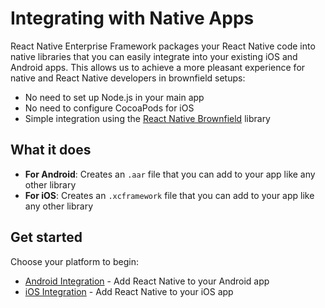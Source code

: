 # Integrating with Native Apps

React Native Enterprise Framework packages your React Native code into native libraries that you can easily integrate into your existing iOS and Android apps. This allows us to achieve a more pleasant experience for native and React Native developers in brownfield setups:

- No need to set up Node.js in your main app
- No need to configure CocoaPods for iOS
- Simple integration using the [React Native Brownfield](https://github.com/callstack/react-native-brownfield) library

## What it does

- **For Android**: Creates an `.aar` file that you can add to your app like any other library
- **For iOS**: Creates an `.xcframework` file that you can add to your app like any other library

## Get started

Choose your platform to begin:

- [Android Integration](./android.md) - Add React Native to your Android app
- [iOS Integration](./ios.mdx) - Add React Native to your iOS app
